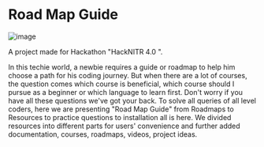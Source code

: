 # Road Map Guide

![image](https://user-images.githubusercontent.com/79797000/139563343-b6219020-4f84-442c-89e2-58f4e164ff17.png)

A project made for Hackathon "HackNITR 4.0 ".

In this techie world, a newbie requires a guide or roadmap to help him choose a path for his coding journey. But when there are a lot of courses, the question comes which course is beneficial, which course should I pursue as a beginner or which language to learn first. Don't worry if you have all these questions we've got your back. To solve all queries of all level coders, here we are presenting "Road Map Guide" from Roadmaps to Resources to practice questions to installation all is here. We divided resources into different parts for users' convenience and further added documentation, courses, roadmaps, videos, project ideas.

